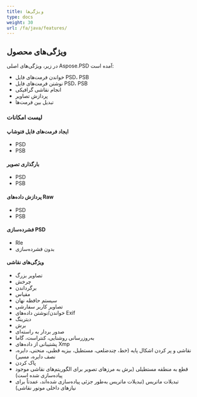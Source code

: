 ```yaml
---
title: ویژگی‌ها
type: docs
weight: 30
url: /fa/java/features/
---
```


## **ویژگی‌های محصول**
در زیر، ویژگی‌های اصلی Aspose.PSD آمده است:

- خواندن فرمت‌های فایل PSD، PSB
- نوشتن فرمت‌های فایل PSD، PSB
- انجام نقاشی گرافیکی
- پردازش تصاویر
- تبدیل بین فرمت‌ها
### **لیست امکانات**
#### **ایجاد فرمت‌های فایل فتوشاپ**
- PSD
- PSB
#### **بارگذاری تصویر**
- PSD
- PSB
#### **پردازش داده‌های Raw**
- PSD
- PSB
#### **فشرده‌سازی PSD**
- Rle
- بدون فشرده‌سازی
#### **ویژگی‌های نقاشی**
- تصاویر بزرگ
- چرخش
- برگرداندن
- مقیاس
- سیستم حافظه نهان
- تصاویر کاربر سفارشی
- خواندن/نوشتن داده‌های Exif
- دیترینگ
- برش
- صدور بردار به راسته‌ای
- به‌روزرسانی روشنایی، کنتراست، گاما
- پشتیبانی از داده‌های Xmp
- نقاشی و پر کردن اشکال پایه (خط، چندضلعی، مستطیل، بیزیه قطبی، منحنی، دایره، نصف دایره، مسیر)
- پاک کردن
- قطع به منطقه مستطیلی (برش به مرزهای تصویر برای الگوریتم‌های نقاشی موجود پیاده‌سازی شده است)
- تبدیلات ماتریس (تبدیلات ماتریس به‌طور جزئی پیاده‌سازی شده‌اند، عمدتاً برای نیازهای داخلی موتور نقاشی)
